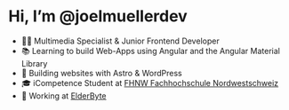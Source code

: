 # Hi, I’m @joelmuellerdev

- 👨‍💻 Multimedia Specialist & Junior Frontend Developer
- 📚 Learning to build Web-Apps using Angular and the Angular Material Library
- 🚀 Building websites with Astro & WordPress
- 🎓 iCompetence Student at [FHNW Fachhochschule Nordwestschweiz](https://www.fhnw.ch/)
- 🦉 Working at [ElderByte](https://elderbyte.com/)
